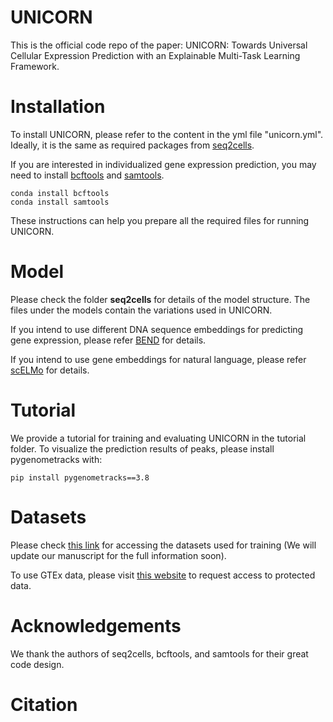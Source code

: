 # UNICORN

This is the official code repo of the paper: UNICORN: Towards Universal Cellular Expression Prediction with an Explainable Multi-Task Learning Framework. 

# Installation

To install UNICORN, please refer to the content in the yml file "unicorn.yml". Ideally, it is the same as required packages from [seq2cells](https://github.com/GSK-AI/seq2cells).

If you are interested in individualized gene expression prediction, you may need to install [bcftools](https://samtools.github.io/bcftools/bcftools.html) and [samtools](https://www.htslib.org/).

```
conda install bcftools
conda install samtools
```

These instructions can help you prepare all the required files for running UNICORN.

# Model

Please check the folder **seq2cells** for details of the model structure. The files under the models contain the variations used in UNICORN.

If you intend to use different DNA sequence embeddings for predicting gene expression, please refer [BEND](https://github.com/frederikkemarin/BEND) for details.

If you intend to use gene embeddings for natural language, please refer [scELMo](https://sites.google.com/yale.edu/scelmolib) for details.

# Tutorial

We provide a tutorial for training and evaluating UNICORN in the tutorial folder. To visualize the prediction results of peaks, please install pygenometracks with:

```
pip install pygenometracks==3.8
```

# Datasets

Please check [this link](https://zenodo.org/records/8314644) for accessing the datasets used for training (We will update our manuscript for the full information soon).

To use GTEx data, please visit [this website](https://gtexportal.org/home/eqtlDashboardPage) to request access to protected data.

# Acknowledgements

We thank the authors of seq2cells, bcftools, and samtools for their great code design.

# Citation
